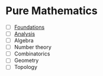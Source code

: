 # Pure Mathematics

- [ ] [Foundations]()
- [ ] [Analysis]()
- [ ] Algebra
- [ ] Number theory
- [ ] Combinatorics
- [ ] Geometry
- [ ] Topology